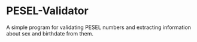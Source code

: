# PESEL-Validator
A simple program for validating PESEL numbers and extracting information about sex and birthdate from them.

